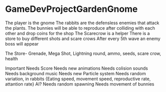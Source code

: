 # GameDevProjectGardenGnome
The player is the gnome
The rabbits are the defensless enemies that attack the plants. The bunnies will be able to reproduce after colliding with each other and drop coins for the shop
The Scarecrow is a helper 
There is a store to buy different shots and scare crows
After every 5th wave an enemy boss will appear

The Store-
Grenade, Mega Shot, Lightning round, ammo, seeds, scare crow, health


Important
Needs Score
Needs new animations
Needs colision sounds
Needs background music
Needs new Particle system
Needs random variation, in rabbits {Eating speed, movement speed, reproductive rate, attantion rate} AI?
Needs random spawning
Needs movement of bunnies
